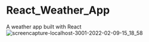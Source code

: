 # React_Weather_App
A weather app built with React 
![screencapture-localhost-3001-2022-02-09-15_18_58](https://user-images.githubusercontent.com/83515305/153291903-9fa8ee87-df74-4cd6-b209-17942bb8eed5.png)
